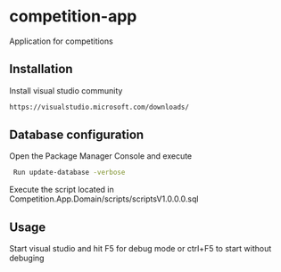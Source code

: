 # competition-app
Application for competitions 

## Installation

Install visual studio community 

```bash
https://visualstudio.microsoft.com/downloads/
```

## Database configuration 

Open the Package Manager Console and execute 

```bash 
 Run update-database -verbose
```

Execute the script located in Competition.App.Domain/scripts/scriptsV1.0.0.0.sql

## Usage
Start visual studio and hit F5 for debug mode or ctrl+F5 to start without debuging
